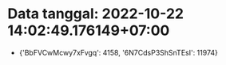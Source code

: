 # Data tanggal: 2022-10-22 14:02:49.176149+07:00

* {'BbFVCwMcwy7xFvgq': 4158, '6N7CdsP3ShSnTEsI': 11974}
